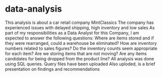# data-analysis
This analysis is about a car retail company MintClassics
The company has experienced issues with delayed shipping, high inventory and low sales
As part of my responsibilities as a Data Analyst for this Company, I am expected to answer the following questions:
Where are items stored and if they were rearranged, could a warehouse be eliminated?
How are inventory numbers related to sales figures? Do the inventory counts seem appropriate for each item?
Are we storing items that are not moving? Are any items candidates for being dropped from the product line?
All analysis was done using SQL queries.
Query files have been uploaded
Also uploded, is a brief presentation on findings and recommendations
